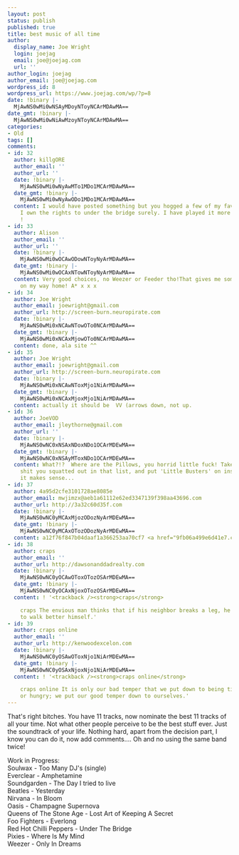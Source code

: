 ```yaml
---
layout: post
status: publish
published: true
title: best music of all time
author:
  display_name: Joe Wright
  login: joejag
  email: joe@joejag.com
  url: ''
author_login: joejag
author_email: joe@joejag.com
wordpress_id: 8
wordpress_url: https://www.joejag.com/wp/?p=8
date: !binary |-
  MjAwNS0wMi0wNSAyMDoyNToyNCArMDAwMA==
date_gmt: !binary |-
  MjAwNS0wMi0wNiAwMzoyNToyNCArMDAwMA==
categories:
- Old
tags: []
comments:
- id: 32
  author: killgORE
  author_email: ''
  author_url: ''
  date: !binary |-
    MjAwNS0wMi0wNyAwMTo1MDo1MCArMDAwMA==
  date_gmt: !binary |-
    MjAwNS0wMi0wNyAwODo1MDo1MCArMDAwMA==
  content: I would have posted something but you hogged a few of my fave tracks..
    I own the rights to under the bridge surely. I have played it more than the band
    !
- id: 33
  author: Alison
  author_email: ''
  author_url: ''
  date: !binary |-
    MjAwNS0wMi0wOCAwODowNToyNyArMDAwMA==
  date_gmt: !binary |-
    MjAwNS0wMi0wOCAxNTowNToyNyArMDAwMA==
  content: Very good choices, no Weezer or Feeder tho!That gives me something to do
    on my way home! A* x x x
- id: 34
  author: Joe Wright
  author_email: joewright@gmail.com
  author_url: http://screen-burn.neuropirate.com
  date: !binary |-
    MjAwNS0wMi0xNCAwNTowOTo0NCArMDAwMA==
  date_gmt: !binary |-
    MjAwNS0wMi0xNCAxMjowOTo0NCArMDAwMA==
  content: done, ala site ^^
- id: 35
  author: Joe Wright
  author_email: joewright@gmail.com
  author_url: http://screen-burn.neuropirate.com
  date: !binary |-
    MjAwNS0wMi0xNCAwNToxMjo1NiArMDAwMA==
  date_gmt: !binary |-
    MjAwNS0wMi0xNCAxMjoxMjo1NiArMDAwMA==
  content: actually it should be  VV (arrows down, not up.
- id: 36
  author: JoeVOD
  author_email: jleythorne@gmail.com
  author_url: ''
  date: !binary |-
    MjAwNS0wNC0xNSAxNDoxNDo1OCArMDEwMA==
  date_gmt: !binary |-
    MjAwNS0wNC0xNSAyMToxNDo1OCArMDEwMA==
  content: What?!?  Where are the Pillows, you horrid little fuck! Take out the Britpop
    shit you squatted out in that list, and put 'Little Busters' on instead.  Yo know
    it makes sense...
- id: 37
  author: 4a95d2cfe3101728ae8085e
  author_email: mwjimzx@aeb1a61112e62ed3347139f398aa43696.com
  author_url: http://3a32c60d35f.com
  date: !binary |-
    MjAwNS0wNC0yMCAxMjozODozNyArMDEwMA==
  date_gmt: !binary |-
    MjAwNS0wNC0yMCAxOTozODozNyArMDEwMA==
  content: a12f76f847b04daaf1a366253aa70cf7 <a href="9fb06a499e6d41e7.com" rel="nofollow">715bba366e97e657</a>.
- id: 38
  author: craps
  author_email: ''
  author_url: http://dawsonanddadrealty.com
  date: !binary |-
    MjAwNS0wNC0yOCAwOToxOTozOSArMDEwMA==
  date_gmt: !binary |-
    MjAwNS0wNC0yOCAxNjoxOTozOSArMDEwMA==
  content: ! '<trackback /><strong>craps</strong>

    craps The envious man thinks that if his neighbor breaks a leg, he will be able
    to walk better himself.'
- id: 39
  author: craps online
  author_email: ''
  author_url: http://kenwoodexcelon.com
  date: !binary |-
    MjAwNS0wNC0yOSAwOToxNjo1NiArMDEwMA==
  date_gmt: !binary |-
    MjAwNS0wNC0yOSAxNjoxNjo1NiArMDEwMA==
  content: ! '<trackback /><strong>craps online</strong>

    craps online It is only our bad temper that we put down to being tired or worried
    or hungry; we put our good temper down to ourselves.'
---
```

<p>That's right bitches.  You have 11 tracks, now nominate the best 11 tracks of all your time.  Not what other people perceive to be the best stuff ever.  Just the soundtrack of your life.  Nothing hard, apart from the decision part, I know you can do it, now add comments.... Oh and no using the same band twice!</p>
<p>Work in Progress:<br />
Soulwax - Too Many DJ's (single)<br />
Everclear - Amphetamine<br />
Soundgarden - The Day I tried to live<br />
Beatles - Yesterday<br />
Nirvana - In Bloom<br />
Oasis - Champagne Supernova<br />
Queens of The Stone Age - Lost Art of Keeping A Secret<br />
Foo Fighters - Everlong<br />
Red Hot Chilli Peppers - Under The Bridge<br />
Pixies - Where Is My Mind<br />
Weezer - Only In Dreams</p>
